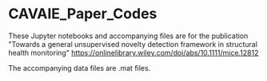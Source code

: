 # CAVAIE_Paper_Codes
These Jupyter notebooks and accompanying files are for the publication "Towards a general unsupervised novelty detection framework in structural health monitoring"
https://onlinelibrary.wiley.com/doi/abs/10.1111/mice.12812

The accompanying data files are .mat files.
